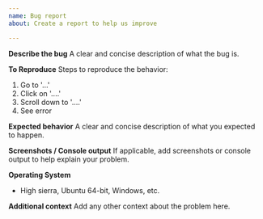 ```yaml
---
name: Bug report
about: Create a report to help us improve

---
```


**Describe the bug**
A clear and concise description of what the bug is.

**To Reproduce**
Steps to reproduce the behavior:
1. Go to '...'
2. Click on '....'
3. Scroll down to '....'
4. See error

**Expected behavior**
A clear and concise description of what you expected to happen.

**Screenshots / Console output**
If applicable, add screenshots or console output to help explain your problem.

**Operating System**
 - High sierra, Ubuntu 64-bit, Windows, etc.

**Additional context**
Add any other context about the problem here.

